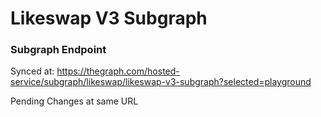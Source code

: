 # Likeswap V3 Subgraph

### Subgraph Endpoint 

Synced at: https://thegraph.com/hosted-service/subgraph/likeswap/likeswap-v3-subgraph?selected=playground

Pending Changes at same URL
